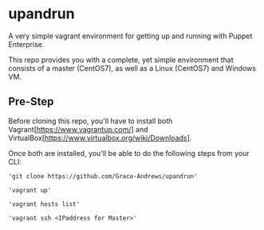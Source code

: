 # upandrun #

A very simple vagrant environment for getting up and running with Puppet Enterprise. 

This repo provides you with a complete, yet simple environment that consists of a master (CentOS7), as well as a Linux (CentOS7) and Windows VM. 

## Pre-Step ##

Before cloning this repo, you'll have to install both Vagrant[https://www.vagrantup.com/] and VirtualBox[https://www.virtualbox.org/wiki/Downloads]. 

Once both are installed, you'll be able to do the following steps from your CLI:

```
'git clone https://github.com/Grace-Andrews/upandrun'

'vagrant up'

'vagrant hosts list'

'vagrant ssh <IPaddress for Master>'
```

